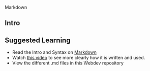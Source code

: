 Markdown 

## Intro



## Suggested Learning

- Read the Intro and Syntax on [Markdown](https://daringfireball.net/projects/markdown/)
- Watch [this video](https://www.youtube.com/watch?v=_gknWWa2OF0) to see more clearly how it is written and used.
- View the different .md files in this Webdev repository